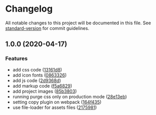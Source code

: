 # Changelog

All notable changes to this project will be documented in this file. See [standard-version](https://github.com/conventional-changelog/standard-version) for commit guidelines.

## 1.0.0 (2020-04-17)


### Features

* add css code ([13161d8](https://github.com/jesusgoku/modyo-challenge/commit/13161d8e36aa16d4dea6571aff5cb83f77fd6c64))
* add icon fonts ([0863326](https://github.com/jesusgoku/modyo-challenge/commit/0863326984408fac4f15900db924a6925fb115db))
* add js code ([2d9368d](https://github.com/jesusgoku/modyo-challenge/commit/2d9368d62411dc8f01b350b5dfa7ef3e647cf1ee))
* add markup code ([f5a6829](https://github.com/jesusgoku/modyo-challenge/commit/f5a68297b1d4c6be120ef5e96c8baf76d95c01a1))
* add project images ([85b3803](https://github.com/jesusgoku/modyo-challenge/commit/85b38033e49fc0a359e9386a0a5f2657faa417ed))
* running purge css only on production mode ([28e13eb](https://github.com/jesusgoku/modyo-challenge/commit/28e13ebd155ce846679933bdfd04b37b6a0bd4d7))
* setting copy plugin on webpack ([164f435](https://github.com/jesusgoku/modyo-challenge/commit/164f43545083d83eb63d1c57d7864326eb1fdd30))
* use file-loader for assets files ([2175981](https://github.com/jesusgoku/modyo-challenge/commit/21759819968bff4c9bf36dbf2e8d68230608153f))
